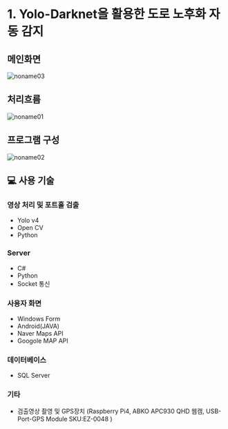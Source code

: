 # 1. Yolo-Darknet을 활용한 도로 노후화 자동 감지

## 메인화면
![noname03](https://user-images.githubusercontent.com/46813878/138584288-0c366a5a-e683-4dbb-baf7-e2f6d29d2557.png)

## 처리흐름
![noname01](https://user-images.githubusercontent.com/46813878/138584260-b2527c8d-2a29-45b0-9663-1623ece3db71.png)

## 프로그램 구성
![noname02](https://user-images.githubusercontent.com/46813878/138584267-95b84575-c46b-4ae5-9f25-15b3e3adab28.png)

## 💻 사용 기술

### 영상 처리 및 포트홀 검출
- Yolo v4
- Open CV
- Python

### Server
- C#
- Python
- Socket 통신

### 사용자 화면
- Windows Form
- Android(JAVA)
- Naver Maps API
- Googole MAP API

### 데이터베이스
- SQL Server

### 기타
- 검출영상 촬영 및 GPS장치 (Raspberry Pi4, ABKO APC930 QHD 웹캠, USB-Port-GPS Module SKU:EZ-0048 )
